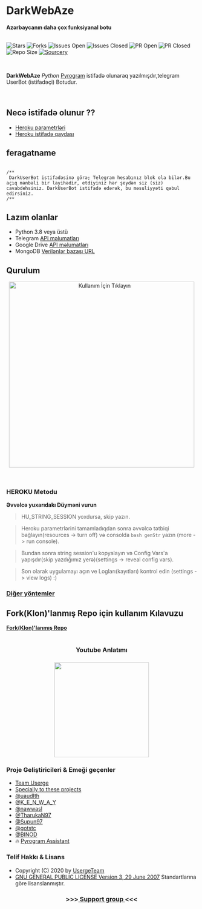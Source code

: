 

<h1>DarkWebAze</h1>
<b>Azərbaycanın daha çox funksiyanal botu</b>
<br>
<br>

![Stars](https://img.shields.io/github/stars/code-rgb/USERGE-X)
![Forks](https://img.shields.io/github/forks/code-rgb/USERGE-X)
![Issues Open](https://img.shields.io/github/issues/code-rgb/USERGE-X)
![Issues Closed](https://img.shields.io/github/issues-closed/code-rgb/USERGE-X)
![PR Open](https://img.shields.io/github/issues-pr/code-rgb/USERGE-X)
![PR Closed](https://img.shields.io/github/issues-pr-closed/code-rgb/USERGE-X)
![Repo Size](https://img.shields.io/github/repo-size/code-rgb/USERGE-X)
[![Sourcery](https://img.shields.io/badge/Sourcery-enabled-brightgreen)](https://sourcery.ai)

<br>

 **DarkWebAze** _Python_ [Pyrogram](https://github.com/pyrogram/pyrogram) istifadə olunaraq yazılmışdır,telegram UserBot (istifadəçi) Botudur.
<br>

<br>

## Necə istifadə olunur ??

* [Heroku parametrləri](https://telegra.ph/Heroku-Vars-for-USERGE-X-08-25)
* [Heroku istifadə qaydası](https://github.com/code-rgb/USERGE-X#how-to-deploy)


## feragatname

                
   ```

/**
    DarkUserBot istifadəsinə görə; Telegram hesabınız blok ola bilər.Bu açıq mənbəli bir layihədir, etdiyiniz hər şeydən siz (siz) cavabdehsiniz. DarkUserBot istifadə edərək, bu məsuliyyəti qəbul edirsiniz.
/**
```


## Lazım olanlar 

* Python 3.8 veya üstü
* Telegram [API məlumatları](https://my.telegram.org/apps)
* Google Drive [API məlumatları](https://console.developers.google.com/)
* MongoDB [Verilənlər bazası URL](https://cloud.mongodb.com/)

## Qurulum

<p align="center">
<a href = "https://heroku.com/deploy?templatehttps://github.com/DarkWebAze/darktest"><img src="https://telegra.ph/file/57c4edb389224c9cf9996.png" alt="Kullanım İçin Tıklayın" width="490px"></a></p>
<br>

<h3>HEROKU Metodu</h3>

<b>Əvvəlcə yuxarıdakı Düyməni vurun</b> 

  > HU_STRING_SESSION yoxdursa, skip yazın.
  
  >Heroku parametrlərini tamamladıqdan sonra əvvəlcə tətbiqi bağlayın(resources -> turn off) və consolda `bash genStr` yazın  (more -> run console). 
  
  > Bundan sonra string session'u kopyalayın və Config Vars'a yapışdır(skip yazdığımız yerə)(settings -> reveal config vars). 
  
  > Son olarak uygulamayı açın ve Logları(kayıtları) kontrol edin (settings -> view logs) :)

<h3><a href="https://telegra.ph/Other-Method-08-10">Diğer yöntemler</a></h3>


<h2>Fork(Klon)'lanmış Repo için kullanım Kılavuzu</h2>
<a href="https://telegra.ph/Upstream-Userge-Forked-Repo-Guide-07-04"><b>Fork(Klon)'lanmış Repo</b></a>
<br>
<br>

<h3 align="center">Youtube Anlatımı<h3>
<p align="center"><a href="https://youtu.be/M4T_BJvFqkc"><img src="https://i.imgur.com/VVgSk2m.png" width=250px></a>
</p>

### Proje Geliştiricileri & Emeği geçenler

* [Team Userge](https://github.com/UsergeTeam)
* [Specially to these projects](https://github.com/UsergeTeam/Userge#inspiration-)
* [@uaudIth](https://t.me/uaudIth)
* [@K_E_N_W_A_Y](https://t.me/K_E_N_W_A_Y)
* [@nawwasl](https://t.me/nawwasl)
* [@TharukaN97](https://t.me/TharukaN97)
* [@Supun97](https://t.me/Supun97)
* [@gotstc](https://t.me/gotstc)
* [@BINOD](https://t.me/binod)
* 🔥 [Pyrogram Assistant](https://github.com/pyrogram/assistant)

### Telif Hakkı & Lisans 

* Copyright (C) 2020 by [UsergeTeam](https://github.com/UsergeTeam) 
* [GNU GENERAL PUBLIC LICENSE Version 3, 29 June 2007](https://github.com/code-rgb/Userge/blob/master/LICENSE) Standartlarına göre lisanslanmıştır.



<h3 align="center"> >>><a href="https://telegram.dog/x_xtests">  Support group  </a><<< </h3>
